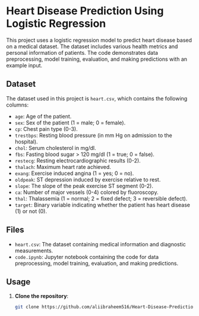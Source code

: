 # Heart Disease Prediction Using Logistic Regression

This project uses a logistic regression model to predict heart disease based on a medical dataset. The dataset includes various health metrics and personal information of patients. The code demonstrates data preprocessing, model training, evaluation, and making predictions with an example input.

## Dataset

The dataset used in this project is `heart.csv`, which contains the following columns:
- `age`: Age of the patient.
- `sex`: Sex of the patient (1 = male; 0 = female).
- `cp`: Chest pain type (0-3).
- `trestbps`: Resting blood pressure (in mm Hg on admission to the hospital).
- `chol`: Serum cholesterol in mg/dl.
- `fbs`: Fasting blood sugar > 120 mg/dl (1 = true; 0 = false).
- `restecg`: Resting electrocardiographic results (0-2).
- `thalach`: Maximum heart rate achieved.
- `exang`: Exercise induced angina (1 = yes; 0 = no).
- `oldpeak`: ST depression induced by exercise relative to rest.
- `slope`: The slope of the peak exercise ST segment (0-2).
- `ca`: Number of major vessels (0-4) colored by fluoroscopy.
- `thal`: Thalassemia (1 = normal; 2 = fixed defect; 3 = reversible defect).
- `target`: Binary variable indicating whether the patient has heart disease (1) or not (0).

## Files

- `heart.csv`: The dataset containing medical information and diagnostic measurements.
- `code.ipynb`: Jupyter notebook containing the code for data preprocessing, model training, evaluation, and making predictions.

## Usage

1. **Clone the repository**:
   ```bash
   git clone https://github.com/aliibraheem516/Heart-Disease-Prediction-Logistic-Regression.git

